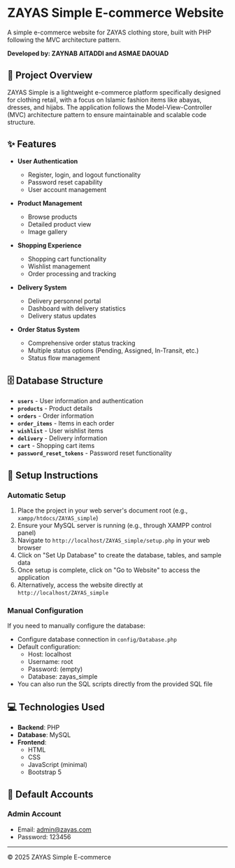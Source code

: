 # ZAYAS Simple E-commerce Website

A simple e-commerce website for ZAYAS clothing store, built with PHP following the MVC architecture pattern.

**Developed by: ZAYNAB AITADDI and ASMAE DAOUAD**

## 📝 Project Overview

ZAYAS Simple is a lightweight e-commerce platform specifically designed for clothing retail, with a focus on Islamic fashion items like abayas, dresses, and hijabs. The application follows the Model-View-Controller (MVC) architecture pattern to ensure maintainable and scalable code structure.

## ✨ Features

- **User Authentication**
  - Register, login, and logout functionality
  - Password reset capability
  - User account management

- **Product Management**
  - Browse products 
  - Detailed product view
  - Image gallery

- **Shopping Experience**
  - Shopping cart functionality
  - Wishlist management
  - Order processing and tracking

- **Delivery System**
  - Delivery personnel portal
  - Dashboard with delivery statistics
  - Delivery status updates

- **Order Status System**
  - Comprehensive order status tracking
  - Multiple status options (Pending, Assigned, In-Transit, etc.)
  - Status flow management

## 🗄️ Database Structure

- **`users`** - User information and authentication
- **`products`** - Product details
- **`orders`** - Order information
- **`order_items`** - Items in each order
- **`wishlist`** - User wishlist items
- **`delivery`** - Delivery information
- **`cart`** - Shopping cart items
- **`password_reset_tokens`** - Password reset functionality

## 🚀 Setup Instructions

### Automatic Setup
1. Place the project in your web server's document root (e.g., `xampp/htdocs/ZAYAS_simple`)
2. Ensure your MySQL server is running (e.g., through XAMPP control panel)
3. Navigate to `http://localhost/ZAYAS_simple/setup.php` in your web browser
4. Click on "Set Up Database" to create the database, tables, and sample data
5. Once setup is complete, click on "Go to Website" to access the application
6. Alternatively, access the website directly at `http://localhost/ZAYAS_simple`

### Manual Configuration
If you need to manually configure the database:
- Configure database connection in `config/Database.php`
- Default configuration:
  - Host: localhost
  - Username: root
  - Password: (empty)
  - Database: zayas_simple
- You can also run the SQL scripts directly from the provided SQL file

## 💻 Technologies Used

- **Backend**: PHP
- **Database**: MySQL
- **Frontend**:
  - HTML
  - CSS
  - JavaScript (minimal)
  - Bootstrap 5

## 👤 Default Accounts

### Admin Account
- Email: admin@zayas.com
- Password: 123456

---

© 2025 ZAYAS Simple E-commerce
